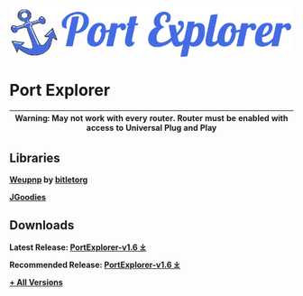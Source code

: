 ![Port Explorer Splash](splash.svg)
# Port Explorer


| Warning: May not work with every router. Router must be enabled with access to Universal Plug and Play |
| :----------------------------------------------------------------------------------------------------: |

## Libraries
**[Weupnp](http://bitletorg.github.io/weupnp/) by [bitletorg](https://www.bitlet.org)**

**[JGoodies](http://www.jgoodies.com/)**

## Downloads

**Latest Release: [PortExplorer-v1.6 ⤓](https://github.com/swimauger/PortExplorer/raw/master/build/PortExplorer-v1.6.jar)**

**Recommended Release: [PortExplorer-v1.6 ⤓](https://github.com/swimauger/PortExplorer/raw/master/build/PortExplorer-v1.6.jar)**

**[+ All Versions](https://portexplorer.swimauger.com)**
